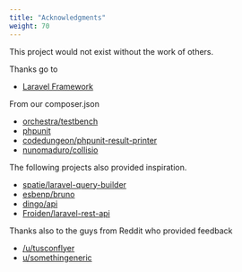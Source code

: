 ```yaml
---
title: "Acknowledgments"
weight: 70
---
```


This project would not exist without the work of others.

Thanks go to

- [Laravel Framework](<https://laravel.com/>)

From our composer.json

- [orchestra/testbench](<https://github.com/orchestral/testbench/>)
- [phpunit](<https://phpunit.de/>)
- [codedungeon/phpunit-result-printer](<https://github.com/mikeerickson/phpunit-pretty-result-printer>)
- [nunomaduro/collisio](<https://github.com/nunomaduro/collision>)

The following projects also provided inspiration.

- [spatie/laravel-query-builder](<https://github.com/spatie/laravel-query-builder>)
- [esbenp/bruno](<https://github.com/esbenp/bruno>)
- [dingo/api](<https://github.com/dingo/api>)
- [Froiden/laravel-rest-api](<https://github.com/Froiden/laravel-rest-api>)


Thanks also to the guys from Reddit who provided feedback

- [/u/tusconflyer](<https://www.reddit.com/user/tucsonflyer>)
- [u/somethingeneric](<https://www.reddit.com/user/somethingeneric>)
